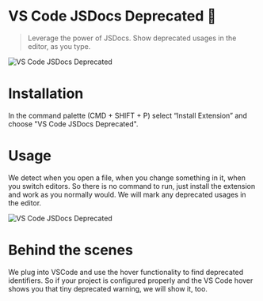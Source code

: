 # VS Code JSDocs Deprecated 🚨

> Leverage the power of JSDocs. Show deprecated usages in the editor, as you type.

<img src="https://github.com/balajmarius/vscode-jsdocs-deprecated/blob/master/images/tutorial.gif?raw=true" alt="VS Code JSDocs Deprecated" />

# Installation

In the command palette (CMD + SHIFT + P) select “Install Extension” and choose "VS Code JSDocs Deprecated".

# Usage

We detect when you open a file, when you change something in it, when you switch editors. So there is no command to run, just install the extension and work as you normally would. We will mark any deprecated usages in the editor.

<img src="https://github.com/balajmarius/vscode-jsdocs-deprecated/blob/master/images/banner.png?raw=true" alt="VS Code JSDocs Deprecated" />

# Behind the scenes

We plug into VSCode and use the hover functionality to find deprecated identifiers. So if your project is configured properly and the VS Code hover shows you that tiny deprecated warning, we will show it, too.
